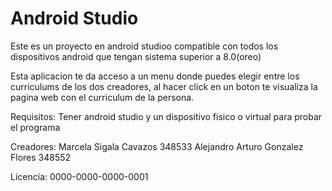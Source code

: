 # Android Studio
Este es un proyecto en android studioo compatible con todos los dispositivos android que tengan sistema superior a 8.0(oreo)

Esta aplicacion te da acceso a un menu donde puedes elegir entre los curriculums de los dos creadores, al hacer click en un boton te visualiza la pagina web con el curriculum de la persona.

Requisitos:
Tener android studio y un dispositivo fisico o virtual para probar el programa

Creadores:
Marcela Sigala Cavazos 348533
Alejandro Arturo Gonzalez Flores 348552

Licencia:
0000-0000-0000-0001
